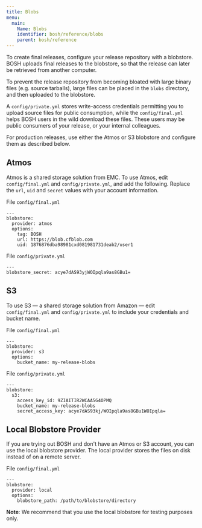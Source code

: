 ```yaml
---
title: Blobs
menu:
  main:
    Name: Blobs
    identifier: bosh/reference/blobs
    parent: bosh/reference
---
```


To create final releases, configure your release repository with a blobstore. BOSH uploads final releases to the blobstore, so that the release can later be retrieved from another computer.

To prevent the release repository from becoming bloated with large binary files (e.g. source tarballs), large files can be placed in the `blobs` directory, and then uploaded to the blobstore.

A `config/private.yml` stores write-access credentials permitting you to upload source files for public consumption, while the `config/final.yml` helps BOSH users in the wild download these files. These users may be public consumers of your release, or your internal colleagues.

For production releases, use either the Atmos or S3 blobstore and configure them as described below.

## <a id='atmos'></a> Atmos ##

Atmos is a shared storage solution from EMC. To use Atmos, edit `config/final.yml` and `config/private.yml`, and add the following. Replace the `url`, `uid` and `secret` values with your account information.

File `config/final.yml`

    ---
    blobstore:
      provider: atmos
      options:
        tag: BOSH
        url: https://blob.cfblob.com
        uid: 1876876dba98981cxd081981731deab2/user1

File `config/private.yml`

    ---
    blobstore_secret: acye7dAS93yjWOIpqla9as8GBu1=

## <a id='s3'></a>S3 ##

To use S3 — a shared storage solution from Amazon — edit `config/final.yml` and `config/private.yml` to include your credentials and bucket name.

File `config/final.yml`

    ---
    blobstore:
      provider: s3
      options:
        bucket_name: my-release-blobs

File `config/private.yml`

    ---
    blobstore:
      s3:
        access_key_id: 9ZIAITIR2WCAA5G4OPMQ
        bucket_name: my-release-blobs
        secret_access_key: acye7dAS93kj/WOIpqla9as8GBu1WOIpqla=


## <a id="local"></a>Local Blobstore Provider ##

If you are trying out BOSH and don't have an Atmos or S3 account, you can use the local blobstore provider. The local provider stores the files on disk instead of on a remote server.

File `config/final.yml`

    ---
    blobstore:
      provider: local
      options:
        blobstore_path: /path/to/blobstore/directory

**Note**: We recommend that you use the local blobstore for testing purposes only.
